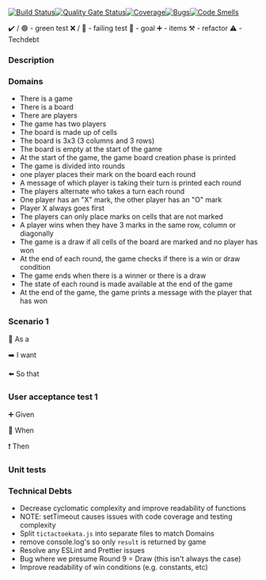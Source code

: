 [![Build Status](https://travis-ci.com/sylk80/tictactoe_team.svg?branch=main)](https://travis-ci.com/sylk80/tictactoe_team)[![Quality Gate Status](https://sonarcloud.io/api/project_badges/measure?project=sylk80_tictactoe_team&metric=alert_status)](https://sonarcloud.io/dashboard?id=sylk80_tictactoe_team)[![Coverage](https://sonarcloud.io/api/project_badges/measure?project=sylk80_tictactoe_team&metric=coverage)](https://sonarcloud.io/dashboard?id=sylk80_tictactoe_team)[![Bugs](https://sonarcloud.io/api/project_badges/measure?project=sylk80_tictactoe_team&metric=bugs)](https://sonarcloud.io/dashboard?id=sylk80_tictactoe_team)[![Code Smells](https://sonarcloud.io/api/project_badges/measure?project=sylk80_tictactoe_team&metric=code_smells)](https://sonarcloud.io/dashboard?id=sylk80_tictactoe_team)

:heavy_check_mark: / :green_circle: - green test
:x: / :red_circle: - failing test
:dart: - goal
:heavy_plus_sign: - items
:hammer_and_pick: - refactor
:warning: - Techdebt

### Description

### Domains

-   There is a game
-   There is a board
-   There are players
-   The game has two players
-   The board is made up of cells
-   The board is 3x3 (3 columns and 3 rows)
-   The board is empty at the start of the game
-   At the start of the game, the game board creation phase is printed
-   The game is divided into rounds
-   one player places their mark on the board each round
-   A message of which player is taking their turn is printed each round
-   The players alternate who takes a turn each round
-   One player has an "X" mark, the other player has an "O" mark
-   Player X always goes first
-   The players can only place marks on cells that are not marked
-   A player wins when they have 3 marks in the same row, column or diagonally
-   The game is a draw if all cells of the board are marked and no player has won
-   At the end of each round, the game checks if there is a win or draw condition
-   The game ends when there is a winner or there is a draw
-   The state of each round is made available at the end of the game
-   At the end of the game, the game prints a message with the player that has won

### Scenario 1

:radio_button: As a

:arrow_right: I want

:arrow_left: So that

### User acceptance test 1

:heavy_plus_sign: Given

:construction: When

:heavy_exclamation_mark: Then

### Unit tests

### Technical Debts

-   Decrease cyclomatic complexity and improve readability of functions
-   NOTE: setTimeout causes issues with code coverage and testing complexity
-   Split `tictactoekata.js` into separate files to match Domains
-   remove console.log's so only `result` is returned by game
-   Resolve any ESLint and Prettier issues
-   Bug where we presume Round 9 = Draw (this isn't always the case)
-   Improve readability of win conditions (e.g. constants, etc)
